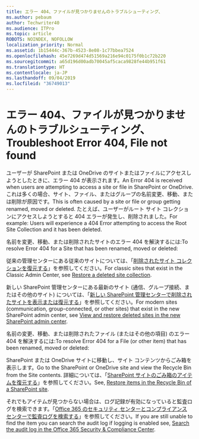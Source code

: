 ```yaml
---
title: エラー 404、ファイルが見つかりませんのトラブルシューティング、
ms.author: pebaum
author: Techwriter40
ms.audience: ITPro
ms.topic: article
ROBOTS: NOINDEX, NOFOLLOW
localization_priority: Normal
ms.assetid: 1b15444c-367b-4523-8e08-1c77bbea7524
ms.openlocfilehash: 45e7269d474d51569a216e94c0175f0b1c72b220
ms.sourcegitcommit: a65d196d00adb70045af5caca9828fe44b951f61
ms.translationtype: HT
ms.contentlocale: ja-JP
ms.lasthandoff: 09/04/2019
ms.locfileid: "36749013"
---
```

# <a name="troubleshoot-error-404-file-not-found"></a><span data-ttu-id="7bd9a-102">エラー 404、ファイルが見つかりませんのトラブルシューティング、</span><span class="sxs-lookup"><span data-stu-id="7bd9a-102">Troubleshoot Error 404, File not found</span></span>

<span data-ttu-id="7bd9a-103">ユーザーが SharePoint または OneDrive のサイトまたはファイルにアクセスしようとしたときに、エラー 404 が表示されます。</span><span class="sxs-lookup"><span data-stu-id="7bd9a-103">An Error 404 is received when users are attempting to access a site or file in SharePoint or OneDrive.</span></span> <span data-ttu-id="7bd9a-104">これは多くの場合、サイト、ファイル、またはグループの名前変更、移動、または削除が原因です。</span><span class="sxs-lookup"><span data-stu-id="7bd9a-104">This is often caused by a site or file or group getting renamed, moved or deleted.</span></span> <span data-ttu-id="7bd9a-105">たとえば、ユーザーがルート サイト コレクションにアクセスしようとすると 404 エラーが発生し、削除されました。</span><span class="sxs-lookup"><span data-stu-id="7bd9a-105">For example: Users will experience a 404 Error attempting to access the Root Site Collection and it has been deleted.</span></span>

<span data-ttu-id="7bd9a-106">名前を変更、移動、または削除されたサイトのエラー 404 を解決するには:</span><span class="sxs-lookup"><span data-stu-id="7bd9a-106">To resolve Error 404 for a Site that has been renamed, moved or deleted:</span></span>

<span data-ttu-id="7bd9a-107">従来の管理センターにある従来のサイトについては、「[削除されたサイト コレクションを復元する](https://docs.microsoft.com/sharepoint/restore-deleted-site-collection)」を参照してください。</span><span class="sxs-lookup"><span data-stu-id="7bd9a-107">For classic sites that exist in the Classic Admin Center, see [Restore a deleted site collection](https://docs.microsoft.com/sharepoint/restore-deleted-site-collection).</span></span>


<span data-ttu-id="7bd9a-108">新しい SharePoint 管理センターにある最新のサイト (通信、グループ接続、またはその他のサイト) については、「[新しい SharePoint 管理センターで削除されたサイトを表示または復元する](https://docs.microsoft.com/sharepoint/restore-deleted-site-collection)」を参照してください。</span><span class="sxs-lookup"><span data-stu-id="7bd9a-108">For modern sites (communication, group-connected, or other sites) that exist in the new SharePoint admin center, see [View and restore deleted sites in the new SharePoint admin center](https://docs.microsoft.com/sharepoint/restore-deleted-site-collection).</span></span>

<span data-ttu-id="7bd9a-109">名前の変更、移動、または削除されたファイル (またはその他の項目) のエラー 404 を解決するには:</span><span class="sxs-lookup"><span data-stu-id="7bd9a-109">To resolve Error 404 for a File (or other item) that has been renamed, moved or deleted:</span></span>

<span data-ttu-id="7bd9a-110">SharePoint または OneDrive サイトに移動し、サイト コンテンツからごみ箱を表示します。</span><span class="sxs-lookup"><span data-stu-id="7bd9a-110">Go to the SharePoint or OneDrive site and view the Recycle Bin from the Site contents.</span></span> <span data-ttu-id="7bd9a-111">詳細については、「[SharePoint サイトのごみ箱のアイテムを復元する](https://support.office.com/article/Restore-items-in-the-Recycle-Bin-of-a-SharePoint-site-6df466b6-55f2-4898-8d6e-c0dff851a0be#ID0EAADAAA=Online)」を参照してください。</span><span class="sxs-lookup"><span data-stu-id="7bd9a-111">See, [Restore items in the Recycle Bin of a SharePoint site](https://support.office.com/article/Restore-items-in-the-Recycle-Bin-of-a-SharePoint-site-6df466b6-55f2-4898-8d6e-c0dff851a0be#ID0EAADAAA=Online).</span></span>

<span data-ttu-id="7bd9a-112">それでもアイテムが見つからない場合は、ログ記録が有効になっていると監査ログを検索できます。「[Office 365 のセキュリティ センターとコンプライアンス センターで監査ログを検索する](https://docs.microsoft.com/office365/securitycompliance/search-the-audit-log-in-security-and-compliance?redirectSourcePath=%252fclient%252fsearch-the-audit-log-in-the-office-365-security-compliance-center-0d4d0f35-390b-4518-800e-0c7ec95e946c)」を参照してください。</span><span class="sxs-lookup"><span data-stu-id="7bd9a-112">If you are still unable to find the item you can search the audit log if logging is enabled see, [Search the audit log in the Office 365 Security & Compliance Center](https://docs.microsoft.com/office365/securitycompliance/search-the-audit-log-in-security-and-compliance?redirectSourcePath=%252fclient%252fsearch-the-audit-log-in-the-office-365-security-compliance-center-0d4d0f35-390b-4518-800e-0c7ec95e946c).</span></span>
